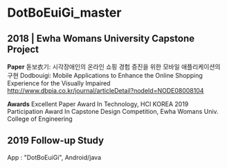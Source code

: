 # DotBoEuiGi_master

## 2018 | Ewha Womans University Capstone Project
**Paper**
돋보衣기: 시각장애인의 온라인 쇼핑 경험 증진을 위한 모바일 애플리케이션의 구현
Dodbouigi: Mobile Applications to Enhance the Online Shopping Experience for the Visually Impaired
http://www.dbpia.co.kr/journal/articleDetail?nodeId=NODE08008104

**Awards**
Excellent Paper Award In Technology, HCI KOREA 2019 
Participation Award In Capstone Design Competition, Ewha Womans Univ. College of Engineering

## 2019 Follow-up Study
App : "DotBoEuiGi", Android/java
